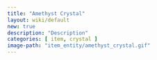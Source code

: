 ```yaml
---
title: "Amethyst Crystal"
layout: wiki/default
new: true
description: "Description"
categories: [ item, crystal ]
image-path: "item_entity/amethyst_crystal.gif"
---
```

